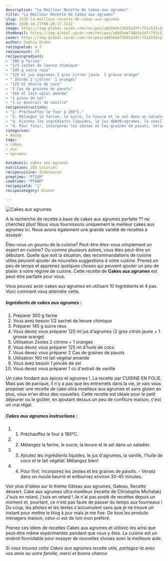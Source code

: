 ```yaml
---
description: "La Meilleur Recette De Cakes aux agrumes"
title: "La Meilleur Recette De Cakes aux agrumes"
slug: 2432-la-meilleur-recette-de-cakes-aux-agrumes
date: 2020-10-21T08:28:17.511Z
image: https://img-global.cpcdn.com/recipes/a8b5bde736b5a34f/751x532cq70/cakes-aux-agrumes-photo-principale-de-la-recette.jpg
thumbnail: https://img-global.cpcdn.com/recipes/a8b5bde736b5a34f/751x532cq70/cakes-aux-agrumes-photo-principale-de-la-recette.jpg
cover: https://img-global.cpcdn.com/recipes/a8b5bde736b5a34f/751x532cq70/cakes-aux-agrumes-photo-principale-de-la-recette.jpg
author: Sophia Drake
ratingvalue: 4.7
reviewcount: 15
recipeingredient:
- "300 g farine"
- "1/2 sachet de levure chimique"
- "145 g sucre roux"
- "125 ml jus dagrumes 2 gros citron jaune  1 grosse orange"
- " Zestes 2 citrons  1 oranges"
- "125 ml dhuile de coco"
- "2 Cas de graines de pavots"
- "160 ml lait vgtal amande"
- "1 pince de sel"
- "1 cc dextrait de vanille"
recipeinstructions:
- "1. Préchauffez le four à 180°C."
- "2. Mélangez la farine, le sucre, la levure et le sel dans un saladier."
- "3. Ajoutez les ingrédients liquides, le jus d&#39;agrumes, la vanille, l&#39;huile de coco et le lait végétal. Mélangez bien!"
- "4. Pour finir, incorporez les zestes et les graines de pavots. Versez dans un moule beurré et enfournez environ 30-45 minutes."
categories:
- Resep
tags:
- cakes
- aux
- agrumes

katakunci: cakes aux agrumes 
nutrition: 283 calories
recipecuisine: Indonesian
preptime: "PT32M"
cooktime: "PT60M"
recipeyield: "1"
recipecategory: Dinner

---
```



![Cakes aux agrumes](https://img-global.cpcdn.com/recipes/a8b5bde736b5a34f/751x532cq70/cakes-aux-agrumes-photo-principale-de-la-recette.jpg)

A la recherche de recette à base de cakes aux agrumes parfaite ?? ne cherchez plus! Nous vous fournissons uniquement le meilleur cakes aux agrumes ici. Nous avons également une grande variété de recettes à essayer.

Êtes-vous un gourou de la cuisine? Peut-être êtes-vous simplement un expert en cuisine? Ou comme plusieurs autres, vous êtes peut-être un débutant. Quelle que soit la situation, des recommandations de cuisine utiles peuvent ajouter de nouvelles suggestions à votre cuisine. Prenez un peu de temps et apprenez quelques choses qui peuvent ajouter un peu de plaisir à votre régime de cuisine. Cette recette de <strong> Cakes aux agrumes </strong> est peut-être parfaite pour vous.

<!--inarticleads1-->

Vous pouvez avoir cakes aux agrumes en utilisant 10 Ingrédients et 4 pas. Voici comment vous atteindre cette.

##### Ingrédients de cakes aux agrumes :

1. Préparer 300 g farine
1. Vous avez besoin 1/2 sachet de levure chimique
1. Préparer 145 g sucre roux
1. Vous devez vous préparer 125 ml jus d&#39;agrumes (2 gros citron jaune + 1 grosse orange)
1. Utilisation  Zestes 2 citrons + 1 oranges
1. Vous devez vous préparer 125 ml d&#39;huile de coco
1. Vous devez vous préparer 2 Cas de graines de pavots
1. Utilisation 160 ml lait végétal amande
1. Vous avez besoin 1 pincée de sel
1. Vous devez vous préparer 1 cc d&#39;extrait de vanille


Un cake fondant aux épices et agrumes !. La recette par CUISINE EN FOLIE. Mais pas de panique, il n&#39;y a pas que les entremets dans la vie, je vais vous proposer une recette de cake ultra moelleux aux agrumes et sans gluten en plus, vous m&#39;en direz des nouvelles. Cette recette est idéale pour le petit déjeuner ou le goûter, en ajoutant dessus un peu de confiture maison, c&#39;est un vrai régal. 

<!--inarticleads2-->

##### Cakes aux agrumes instructions :

1. 1. Préchauffez le four à 180°C.
1. 2. Mélangez la farine, le sucre, la levure et le sel dans un saladier.
1. 3. Ajoutez les ingrédients liquides, le jus d&#39;agrumes, la vanille, l&#39;huile de coco et le lait végétal. Mélangez bien!
1. 4. Pour finir, incorporez les zestes et les graines de pavots. - Versez dans un moule beurré et enfournez environ 30-45 minutes.


Voir plus d&#39;idées sur le thème Gâteau aux agrumes, Gateau, Recette dessert. Cake aux agrumes ultra moelleux (recette de Christophe Michalak) J&#39;suis en retard, j&#39;suis en retard ! Je n&#39;ai pas posté de recettes depuis un moment et, pourtant, ce n&#39;est pas faute de passer du temps aux fourneaux ! Du coup, les photos et les textes s&#39;accumulent sans que je ne trouve un instant pour mettre le blog à jour mais je me fixe. De tous les produits ménagers maison, celui-ci est de loin mon préféré. 

<!--inarticleads1-->

<p>
Prenez ces idées de recettes Cakes aux agrumes et utilisez-les ainsi que peut-être même expérimentez pendant que vous y êtes. La cuisine est un endroit formidable pour essayer de nouvelles choses avec la meilleure aide.
</p>

<p>
<i>Si vous trouvez cette Cakes aux agrumes recette utile, partagez-la avec vos amis ou votre famille, merci et bonne chance.</i>
</p>
